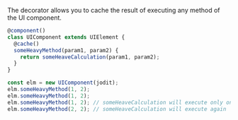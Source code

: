 The decorator allows you to cache the result of executing any method of the UI component.

```typescript
@component()
class UIComponent extends UIElement {
  @cache()
  someHeavyMethod(param1, param2) {
    return someHeaveCalculation(param1, param2);
  }
}

const elm = new UIComponent(jodit);
elm.someHeavyMethod(1, 2);
elm.someHeavyMethod(1, 2);
elm.someHeavyMethod(1, 2); // someHeaveCalculation will execute only once
elm.someHeavyMethod(2, 2); // someHeaveCalculation will execute again
```
